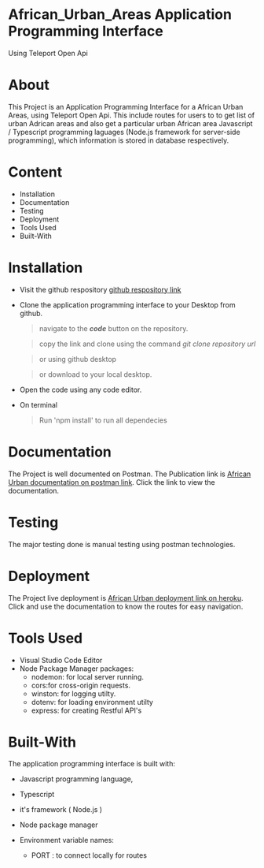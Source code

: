 # African_Urban_Areas Application Programming Interface

Using Teleport Open Api

# About

This Project is an Application Programming Interface for a African Urban Areas, using Teleport Open Api. This include routes for users to  to get list of urban Adrican areas and also get a particular urban African area Javascript / Typescript programming laguages (Node.js framework for server-side programming), which information is stored in database respectively.

# Content

- Installation
- Documentation
- Testing
- Deployment
- Tools Used
- Built-With

# Installation

- Visit the github respository [github respository link](https://github.com/Beloved1310/African_Urban_Areas)
- Clone the application programming interface to your Desktop from github.

  > navigate to the **_code_** button on the repository.

  > copy the link and clone using the command _git clone repository url_

  > or using github desktop

  > or download to your local desktop.

- Open the code using any code editor.

- On terminal

  > Run 'npm install' to run all dependecies

# Documentation

The Project is well documented on Postman. The Publication link is [African Urban documentation on postman link](https://documenter.getpostman.com/view/15034996/2s8Z76vUW3). Click the link to view the documentation.

# Testing

The major testing done is manual testing using postman technologies.

# Deployment

The Project live deployment is [African Urban deployment link on heroku](https://foodmenuapi.herokuapp.com/). Click and use the documentation to know the routes for easy navigation.

# Tools Used

- Visual Studio Code Editor
- Node Package Manager packages:
  - nodemon: for local server running.
  - cors:for cross-origin requests.
  - winston: for logging utilty.
  - dotenv: for loading environment utilty
  - express: for creating Restful API's

# Built-With

The application programming interface is built with:

- Javascript programming language,
- Typescript
- it's framework ( Node.js )
- Node package manager
  

- Environment variable names:

  - PORT : to connect locally for routes

